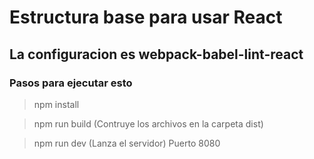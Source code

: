 # Estructura base para usar React

## La configuracion es webpack-babel-lint-react

### Pasos para ejecutar esto

> npm install

> npm run build (Contruye los archivos en la carpeta dist)

> npm run dev (Lanza el servidor) Puerto 8080